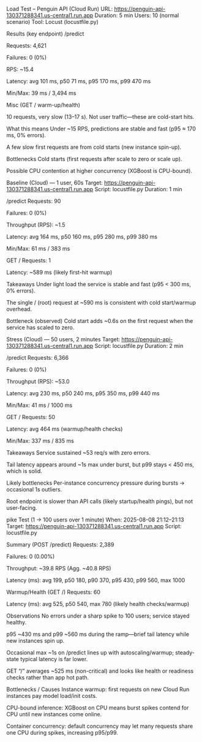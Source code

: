 Load Test – Penguin API (Cloud Run)
URL: https://penguin-api-130371288341.us-central1.run.app
Duration: 5 min
Users: 10 (normal scenario)
Tool: Locust (locustfile.py)

Results (key endpoint)
/predict

Requests: 4,621

Failures: 0 (0%)

RPS: ~15.4

Latency: avg 101 ms, p50 71 ms, p95 170 ms, p99 470 ms

Min/Max: 39 ms / 3,494 ms

Misc (GET / warm-up/health)

10 requests, very slow (13–17 s). Not user traffic—these are cold-start hits.

What this means
Under ~15 RPS, predictions are stable and fast (p95 ≈ 170 ms, 0% errors).

A few slow first requests are from cold starts (new instance spin-up).

Bottlenecks
Cold starts (first requests after scale to zero or scale up).

Possible CPU contention at higher concurrency (XGBoost is CPU-bound).


Baseline (Cloud) — 1 user, 60s
Target: https://penguin-api-130371288341.us-central1.run.app
Script: locustfile.py
Duration: 1 min

/predict
Requests: 90

Failures: 0 (0%)

Throughput (RPS): ~1.5

Latency: avg 164 ms, p50 160 ms, p95 280 ms, p99 380 ms

Min/Max: 61 ms / 383 ms

GET /
Requests: 1

Latency: ~589 ms (likely first-hit warmup)

Takeaways
Under light load the service is stable and fast (p95 < 300 ms, 0% errors).

The single / (root) request at ~590 ms is consistent with cold start/warmup overhead.

Bottleneck (observed)
Cold start adds ~0.6s on the first request when the service has scaled to zero.


Stress (Cloud) — 50 users, 2 minutes
Target: https://penguin-api-130371288341.us-central1.run.app
Script: locustfile.py
Duration: 2 min

/predict
Requests: 6,366

Failures: 0 (0%)

Throughput (RPS): ~53.0

Latency: avg 230 ms, p50 240 ms, p95 350 ms, p99 440 ms

Min/Max: 41 ms / 1000 ms

GET /
Requests: 50

Latency: avg 464 ms (warmup/health checks)

Min/Max: 337 ms / 835 ms

Takeaways
Service sustained ~53 req/s with zero errors.

Tail latency appears around ~1s max under burst, but p99 stays < 450 ms, which is solid.

Likely bottlenecks
Per-instance concurrency pressure during bursts → occasional 1s outliers.

Root endpoint is slower than API calls (likely startup/health pings), but not user-facing.


pike Test (1 → 100 users over 1 minute)
When: 2025-08-08 21:12–21:13
Target: https://penguin-api-130371288341.us-central1.run.app
Script: locustfile.py

Summary (POST /predict)
Requests: 2,389

Failures: 0 (0.00%)

Throughput: ~39.8 RPS (Agg. ~40.8 RPS)

Latency (ms): avg 199, p50 180, p90 370, p95 430, p99 560, max 1000

Warmup/Health (GET /)
Requests: 60

Latency (ms): avg 525, p50 540, max 780 (likely health checks/warmup)

Observations
No errors under a sharp spike to 100 users; service stayed healthy.

p95 ~430 ms and p99 ~560 ms during the ramp—brief tail latency while new instances spin up.

Occasional max ~1s on /predict lines up with autoscaling/warmup; steady-state typical latency is far lower.

GET “/” averages ~525 ms (non-critical) and looks like health or readiness checks rather than app hot path.

Bottlenecks / Causes
Instance warmup: first requests on new Cloud Run instances pay model load/init costs.

CPU-bound inference: XGBoost on CPU means burst spikes contend for CPU until new instances come online.

Container concurrency: default concurrency may let many requests share one CPU during spikes, increasing p95/p99.